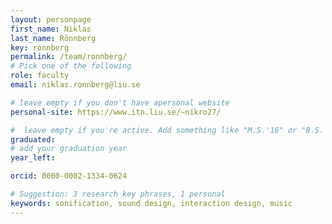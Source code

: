 ```yaml
---
layout: personpage
first_name: Niklas
last_name: Rönnberg
key: ronnberg
permalink: /team/ronnberg/
# Pick one of the following
role: faculty
email: niklas.ronnberg@liu.se

# leave empty if you don't have apersonal website
personal-site: https://www.itn.liu.se/~nikro27/

#  leave empty if you're active. Add something like "M.S.'16" or "B.S.'17" if you got a degree while with the Vis Collective. Add "N" if you left before you got a degree.
graduated:
# add your graduation year
year_left:

orcid: 0000-0002-1334-0624

# Suggestion: 3 research key phrases, 1 personal
keywords: sonification, sound design, interaction design, music
---
```

